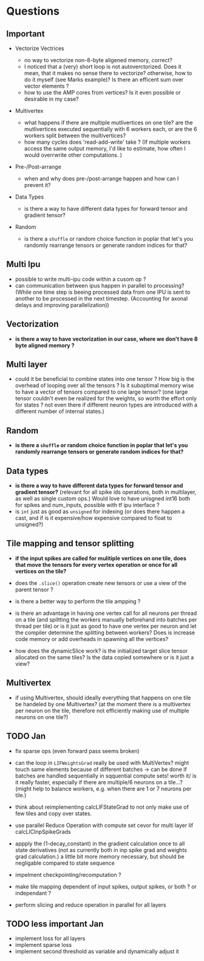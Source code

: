 # Questions

## Important

* Vectorize Vectrices
    - no way to vectorize non-8-byte aligened memory, correct?
    - I noticed that a (very) short loop is not autoverctorized. Does it mean, that it makes no sense there to vectorize? otherwise, how to do it myself (see Marks example)? Is there an efficent sum over vector elements ?
    - how to use the AMP cores from vertices? Is it even possible or desirable in my case?

* Multivertex
    - what happens if there are multiple mutlivertices on one tile? are the mutlivertices executed sequentially with 6 workers each, or are the 6 workers split between the multivertices?
    - how many cycles does 'read-add-write' take ? (If multiple workers access the same output memory, I'd like to estimate, how often I would overrwrite other computations. )

* Pre-/Post-arrange
    - when and why does pre-/post-arrange happen and how can I prevent it?

* Data Types
    - is there a way to have different data types for forward tensor and gradient tensor?

* Random
    - is there a `shuffle` or random choice function in poplar that let's you randomly rearrange tensors or generate random indices for that?


<!-- * Stream Copy 
    - why does stream copy only act on so few tiles ? Where is the bottleneck ? in writeToTile or in bandwidth betweeen IPU and host ?
    - why is there stream copy before the backkward pass in the first place ?
    - is the stream copy that the popvison tool shows applicable to all epochs? different to later epochs (because no more code and parameter transfer necessary) ? 

* parallelize poplar ops for multiple layers:\\
    - dynamic slice op
    - reduce op
    - there is no way to execute them as compute sets in parallel. Just using sequence.add(Execute(computeSet))
    - how well are the dynamicSlice and dynamicUpdate operations optimized? (regarding separate memory regions to maximize IO, ...)

* How to make vertices run faster?\\
    - is there a way to have vectorization in our case, where we don't have 8 byte aligned memory ?
    - any other way to spped up the look up and write process ? (parallel read and execute mentioned in doc when (when writing assembler?))

* Multivertex\\
    - what happens if there are multiple mutlivertices on one tile? are the mutlivertices executed sequentially with 6 workers each, or are the 6 workers split between the multivertices?
    - how many cycles does 'read-add-write' take ? (If multiple workers access the same output memory, I'd like to estimate, how often I would overrwrite other computations. ) -->


## Multi Ipu

* possible to write multi-ipu code within a cusom op ?
* can communication between ipus happen in parallel to processing? (While one time step is beeing processed data from one IPU is sent to another to be processed in the next timestep. (Accounting for axonal delays and improving parallelization))

## Vectorization

* __is there a way to have vectorization in our case, where we don't have 8 byte aligned memory ?__

## Multi layer

* could it be beneficial to combine states into one tensor ? How big is the overhead of looping over all the tensors ? Is it suboptimal memory wise to have a vector of tensors compared to one large tensor? (one large tensor couldn't even be realized for the weights, so worth the effort only for states ? not even there if different neuron types are introduced with a different number of internal states.)

## Random

* __is there a `shuffle` or random choice function in poplar that let's you randomly rearrange tensors or generate random indices for that?__

## Data types

* __is there a way to have different data types for forward tensor and gradient tensor?__ (relevant for all spike ids operations, both in multilayer, as well as single custom ops.) Would love to have unisgned int16 both for spikes and num_inputs, possible with tf ipu interface ?
* is `int` just as good as `unsigned` for indexing (or does there happen a cast, and if is it expensive/how expensive compared to float to unsigned?)

## Tile mapping and tensor splitting

* __if the input spikes are called for mulitiple vertices on one tile, does that move the tensors for every vertex operation or once for all vertices on the tile?__
* does the `.slice()` operation create new tensors or use a view of the parent tensor ?
* is there a better way to perform the tile ampping ?
* is there an advantage in having one vertex call for all neurons per thread on a tile (and spiltting the workers manually beforehand into batches per thread per tile) or is it just as good to have one vertex per neuron and let the compiler determine the splitting between workers? Does is increase code memory or add overheads in spawning all the vertices?

* how does the dynamicSlice work? is the initialized target slice tensor allocated on the same tiles? Is the data copied somewhere or is it just a view?

## Multivertex

* if using Multivertex, should ideally everything that happens on one tile be handeled by one Multivertex? (at the moment there is a multivertex per neuron on the tile, therefore not efficiently making use of multiple neurons on one tile?)

## TODO Jan

* fix sparse ops (even forward pass seems broken)

* can the loop in `LIFWeightsGrad` really be used with MultiVertex? might touch same elements because of different batches -> can be done if batches are handled sequentially in sqquential compute sets! worth it/ is it really faster, especially if there are multiple/6 neurons on a tile...? (might help to balance workers, e.g. when there are 1 or 7 neurons per tile.)
* think about reimplementing calcLIFStateGrad to not only make use of few tiles and copy over states.
* use parallel Reduce Operation with compute set cevor for multi layer lif calcLICInpSpikeGrads
* appply the (1-decay_constant) in the gradient calculation once to all state derivatives (not as currently both in inp spike grad and weights grad calculation.) a little bit more memory necessary, but should be negligable compared to state sequence

* impelment checkpointing/recomputation ?

* make tile mapping dependent of input spikes, output spikes, or both ? or independant ?

* perform slicing and reduce operation in parallel for all layers

## TODO less important Jan

* implement loss for all layers
* implement sparse loss
* implement second threshold as variable and dynamically adjust it

